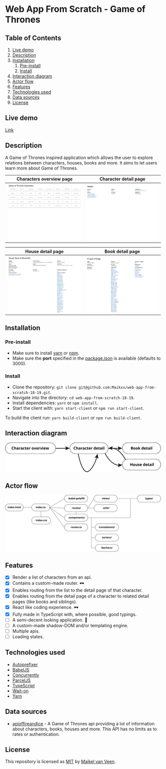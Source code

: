 # Web App From Scratch - Game of Thrones

## Table of Contents

1. [Live demo](#live-demo)
2. [Description](#description)
3. [Installation](#installation)
    1. [Pre-install](#pre-install)
    2. [Install](#install)
4. [Interaction diagram](#interaction-diagram)
4. [Actor flow](#actor-flow)
5. [Features](#features)
6. [Technologies used](#technologies-used)
7. [Data sources](#data-sources)
8. [License](#license)

## Live demo

[Link](https://web-app-from-scratch.netlify.com/)

## Description

A Game of Thrones inspired application which allows the user to explore relations between characters, houses, books and more. It aims to let users learn more about Game of Thrones.

Characters overview page | Character detail page
:-------------------------:|:-------------------------:
![](docs/characters.png) | ![](docs/character.png)

House detail page | Book detail page
:-------------------------:|:-------------------------:
![](docs/house.png) | ![](docs/book.png)

## Installation

### Pre-install

* Make sure to install [yarn](https://yarnpkg.com/en/) or [npm](https://www.npmjs.com).
* Make sure the **port** specified in the [package.json](package.json) is available (defaults to 3000).

### Install

* Clone the repository: `git clone git@github.com:Maikxx/web-app-from-scratch-18-19.git`.
* Navigate into the directory: `cd web-app-from-scratch-18-19`.
* Install dependencies: `yarn` or `npm install`.
* Start the client with: `yarn start-client` or `npm run start-client`.

To build the client run: `yarn build-client` or `npm run build-client`.

## Interaction diagram

![Interaction diagram](docs/interaction-diagram.png)

## Actor flow

![Actor flow](docs/actor-flow.png)

## Features

- [x] Render a list of characters from an api.
- [x] Contains a custom-made router. 🕶️
- [x] Enables routing from the list to the detail page of that character.
- [x] Enables routing from the detail page of a character to related detail pages (like books and siblings).
- [x] React like coding experience. 🕶️
- [x] Fully made in TypeScript with, where possible, good typings.
- [ ] A semi-decent looking application. 🙈
- [ ] A custom-made shadow-DOM and/or templating engine.
- [ ] Multiple apis.
- [ ] Loading states.

## Technologies used

* [Autoprefixer](https://www.npmjs.com/package/autoprefixer)
* [BabelJS](https://babeljs.io)
* [Concurrently](https://www.npmjs.com/package/concurrently)
* [ParcelJS](https://parceljs.org)
* [TypeScript](https://www.typescriptlang.org)
* [Wait-on](https://www.npmjs.com/package/wait-on)
* [Yarn](https://yarnpkg.com/en/)

## Data sources

* [apioffireandice](https://anapioficeandfire.com/) - A Game of Thrones api providing a lot of information about characters, books, houses and more. This API has no limits as to rates or authentication.

## License

This repository is licensed as [MIT](LICENSE) by [Maikel van Veen](https://github.com/maikxx).